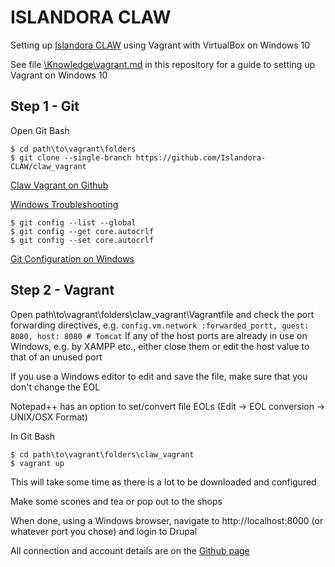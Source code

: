 # ISLANDORA CLAW

Setting up [Islandora CLAW](https://github.com/Islandora-CLAW) using Vagrant with VirtualBox on Windows 10

See file [\Knowledge\vagrant.md](snippets/Knowledge/vagrant.md) in this repository for a guide to setting up Vagrant on Windows 10 

## Step 1 - Git

Open Git Bash
```
$ cd path\to\vagrant\folders
$ git clone --single-branch https://github.com/Islandora-CLAW/claw_vagrant
```
[Claw Vagrant on Github](https://github.com/Islandora-CLAW/claw_vagrant)

[Windows Troubleshooting](https://github.com/Islandora-CLAW/claw_vagrant#windows-troubleshooting)
```
$ git config --list --global
$ git config --get core.autocrlf
$ git config --set core.autocrlf
```
[Git Configuration on Windows](https://www.onwebsecurity.com/configuration/git-on-windows-location-of-global-configuration-file.html)

## Step 2 - Vagrant

Open path\to\vagrant\folders\claw_vagrant\Vagrantfile and check the port forwarding directives, e.g.
`config.vm.network :forwarded_portt, guest: 8080, host: 8080 # Tomcat`
If any of the host ports are already in use on Windows, e.g. by XAMPP etc., either close them or edit the host value to that of an unused port

If you use a Windows editor to edit and save the file, make sure that you don't change the EOL

Notepad++ has an option to set/convert file EOLs (Edit -> EOL conversion -> UNIX/OSX Format)

In Git Bash
```
$ cd path\to\vagrant\folders\claw_vagrant
$ vagrant up
```
This will take some time as there is a lot to be downloaded and configured 

Make some scones and tea or pop out to the shops

When done, using a Windows browser, navigate to http://localhost:8000 (or whatever port you chose) and login to Drupal

All connection and account details are on the [Github page](https://github.com/Islandora-CLAW/claw_vagrant#connect)
